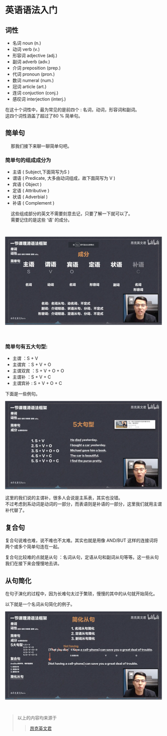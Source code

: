 # 英语语法入门


## 词性

* 名词 noun (n.)
* 动词 verb (v.)
* 形容词 adjective (adj.)
* 副词 adverb (adv.)
* 介词 preposition (prep.)
* 代词 pronoun (pron.)
* 数词 numeral (num.)
* 冠词 article (art.)
* 连词 conjuction (conj.)
* 感叹词 interjection (interj.)

在这十个词性中，最为常见的是前四个 : 名词，动词，形容词和副词。  
这四个词性涵盖了超过了80 % 简单句。

## 简单句

&emsp; 那我们接下来聊一聊简单句吧。

### 简单句的组成成分为

* 主语 ( Subject,下面简写为S )
* 谓语 ( Predicate, 大多由动词组成，故下面简写为 V )
* 宾语 ( Object )
* 定语 ( Attributive )
* 状语 ( Adverbial )
* 补语 ( Complement )

&emsp; 这些组成部分的英文不需要刻意去记，只要了解一下就可以了。  
&emsp; 需要记住的是这些 ‘语’ 的成分。

</br>

![简单句成分](./Images/简单句成分.png)

</br>

### 简单句有五大句型:

* 主谓 ：S + V 
* 主谓宾 ：S + V + O 
* 主谓双宾 ：S + V + O + O
* 主谓补 ：S + V + C
* 主谓宾补 : S + V + O + C

下面是一些例句。

![五大句型](./Images/5大句型.png)

这里的我们说的主谓补，很多人会说是主系表，其实也没错。  
不过考虑到系动词是动词的一部分，而表语则是补语的一部分，这里我们就用主谓补代替了。

## 复合句

复合句说难也难，说不难也不太难。其实也就是用像 AND/BUT 这样的连接词将两个或多个简单句连在一起。

复合句比较难的点就是从句 ：名词从句，定语从句和副词从句等等。这一些从句我们在接下来会慢慢地去讲。

## 从句简化

在句子演化的过程中，因为长难句太过于繁琐，慢慢的其中的从句就开始简化。

以下就是一个名词从句简化的例子。

![名词从句简化案例](./Images/简化从句.png)

</br>

>以上的内容均来源于
>>[昂克英文君](https://space.bilibili.com/286263737/video?tid=0&page=1&keyword=&order=pubdate)
